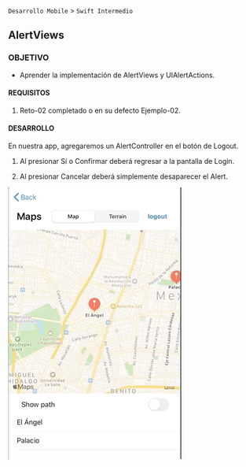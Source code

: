 
`Desarrollo Mobile` > `Swift Intermedio` 

## AlertViews

### OBJETIVO

- Aprender la implementación de AlertViews y UIAlertActions.

#### REQUISITOS

1. Reto-02 completado o en su defecto Ejemplo-02.

#### DESARROLLO

En nuestra app, agregaremos un AlertController en el botón de Logout.

1. Al presionar Sí o Confirmar deberá regresar a la pantalla de Login.

2. Al presionar Cancelar deberá simplemente desaparecer el Alert.

![](0.gif)
